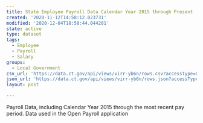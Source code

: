 ```yaml
---
title: State Employee Payroll Data Calendar Year 2015 through Present
created: '2020-11-12T14:58:12.023731'
modified: '2020-12-04T18:58:44.044201'
state: active
type: dataset
tags:
  - Employee
  - Payroll
  - Salary
groups:
  - Local Government
csv_url: 'https://data.ct.gov/api/views/virr-yb6n/rows.csv?accessType=DOWNLOAD'
json_url: 'https://data.ct.gov/api/views/virr-yb6n/rows.json?accessType=DOWNLOAD'
layout: post

---
```

Payroll Data, including Calendar Year 2015 through the most recent pay period. Data used in the Open Payroll application
